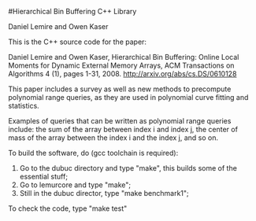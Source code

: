 #Hierarchical Bin Buffering C++ Library

Daniel Lemire and Owen Kaser


This is the C++ source code for the paper: 

Daniel Lemire and Owen Kaser, Hierarchical Bin Buffering: Online Local Moments for Dynamic External Memory Arrays, ACM Transactions on Algorithms 4 (1), pages 1-31, 2008. 
http://arxiv.org/abs/cs.DS/0610128

This paper includes a survey as well as new methods to precompute 
polynomial range queries, as they are used in polynomial curve fitting
and statistics.

Examples of queries that can be written as polynomial range queries
include: the sum of the array between index i and index j, 
the center of mass of the array between the index i and the index j, and 
so on.

To build the software, do (gcc toolchain is required):

1) Go to the dubuc directory and type "make", this builds some of the essential stuff;
2) Go to lemurcore and type "make";
3) Still in the dubuc director, type "make benchmark1";

To check the code, type "make test"


